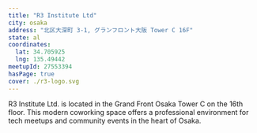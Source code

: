 ```yaml
---
title: "R3 Institute Ltd"
city: osaka
address: "北区大深町 3-1, グランフロント大阪 Tower C 16F"
state: al
coordinates:
  lat: 34.705925
  lng: 135.49442
meetupId: 27553394
hasPage: true
cover: ./r3-logo.svg
---
```


R3 Institute Ltd. is located in the Grand Front Osaka Tower C on the 16th floor. This modern coworking space offers a professional environment for tech meetups and community events in the heart of Osaka.
